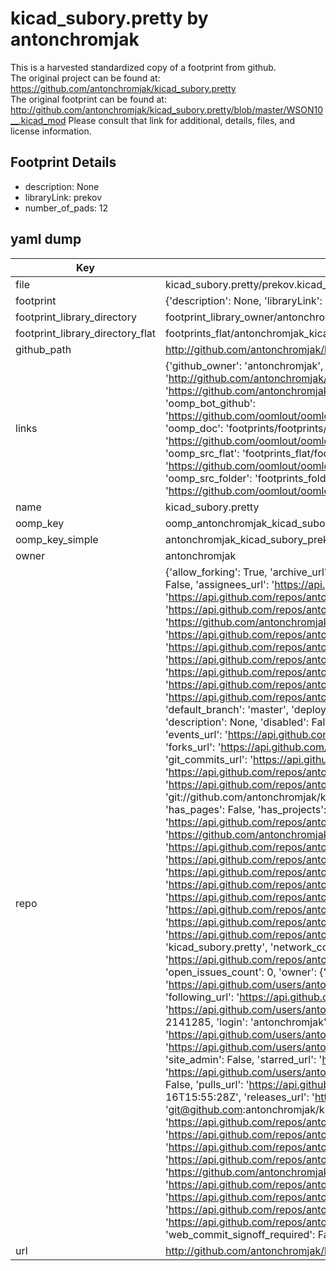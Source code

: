 # kicad_subory.pretty by antonchromjak  
This is a harvested standardized copy of a footprint from github.  
The original project can be found at:  
https://github.com/antonchromjak/kicad_subory.pretty  
The original footprint can be found at:
http://github.com/antonchromjak/kicad_subory.pretty/blob/master/WSON10__.kicad_mod
Please consult that link for additional, details, files, and license information.  
## Footprint Details
* description: None  
* libraryLink: prekov  
* number_of_pads: 12  
## yaml dump  
| Key | Value |  
| --- | --- |  
| file | kicad_subory.pretty/prekov.kicad_mod |  
| footprint | {'description': None, 'libraryLink': 'prekov', 'number_of_pads': 12} |  
| footprint_library_directory | footprint_library_owner/antonchromjak_kicad_subory.pretty |  
| footprint_library_directory_flat | footprints_flat/antonchromjak_kicad_subory_prekov/working |  
| github_path | http://github.com/antonchromjak/kicad_subory.pretty/blob/master/prekov.kicad_mod |  
| links | {'github_owner': 'antonchromjak', 'github_repo_name': 'kicad_subory.pretty', 'github_src': 'http://github.com/antonchromjak/kicad_subory.pretty/blob/master/WSON10__.kicad_mod', 'github_src_repo': 'https://github.com/antonchromjak/kicad_subory.pretty', 'oomp_bot': 'footprints/antonchromjak_kicad_subory_prekov/working', 'oomp_bot_github': 'https://github.com/oomlout/oomlout_oomp_footprint_bot/tree/main/footprints/antonchromjak_kicad_subory_prekov/working', 'oomp_doc': 'footprints/footprints/antonchromjak/kicad_subory/prekov/working/', 'oomp_doc_github': 'https://github.com/oomlout/oomlout_oomp_footprint_doc/tree/main/footprints/footprints/antonchromjak/kicad_subory/prekov/working', 'oomp_src_flat': 'footprints_flat/footprints_flat/antonchromjak_kicad_subory_prekov/working', 'oomp_src_flat_github': 'https://github.com/oomlout/oomlout_oomp_footprint_src/tree/main/footprints_flat/antonchromjak_kicad_subory_prekov/working', 'oomp_src_folder': 'footprints_folder/footprints_folder/antonchromjak/kicad_subory/prekov/working', 'oomp_src_folder_github': 'https://github.com/oomlout/oomlout_oomp_footprint_src/tree/main/footprints_folder/antonchromjak/kicad_subory/prekov/working'} |  
| name | kicad_subory.pretty |  
| oomp_key | oomp_antonchromjak_kicad_subory_prekov |  
| oomp_key_simple | antonchromjak_kicad_subory_prekov |  
| owner | antonchromjak |  
| repo | {'allow_forking': True, 'archive_url': 'https://api.github.com/repos/antonchromjak/kicad_subory.pretty/{archive_format}{/ref}', 'archived': False, 'assignees_url': 'https://api.github.com/repos/antonchromjak/kicad_subory.pretty/assignees{/user}', 'blobs_url': 'https://api.github.com/repos/antonchromjak/kicad_subory.pretty/git/blobs{/sha}', 'branches_url': 'https://api.github.com/repos/antonchromjak/kicad_subory.pretty/branches{/branch}', 'clone_url': 'https://github.com/antonchromjak/kicad_subory.pretty.git', 'collaborators_url': 'https://api.github.com/repos/antonchromjak/kicad_subory.pretty/collaborators{/collaborator}', 'comments_url': 'https://api.github.com/repos/antonchromjak/kicad_subory.pretty/comments{/number}', 'commits_url': 'https://api.github.com/repos/antonchromjak/kicad_subory.pretty/commits{/sha}', 'compare_url': 'https://api.github.com/repos/antonchromjak/kicad_subory.pretty/compare/{base}...{head}', 'contents_url': 'https://api.github.com/repos/antonchromjak/kicad_subory.pretty/contents/{+path}', 'contributors_url': 'https://api.github.com/repos/antonchromjak/kicad_subory.pretty/contributors', 'created_at': '2018-01-16T15:55:23Z', 'default_branch': 'master', 'deployments_url': 'https://api.github.com/repos/antonchromjak/kicad_subory.pretty/deployments', 'description': None, 'disabled': False, 'downloads_url': 'https://api.github.com/repos/antonchromjak/kicad_subory.pretty/downloads', 'events_url': 'https://api.github.com/repos/antonchromjak/kicad_subory.pretty/events', 'fork': False, 'forks': 0, 'forks_count': 0, 'forks_url': 'https://api.github.com/repos/antonchromjak/kicad_subory.pretty/forks', 'full_name': 'antonchromjak/kicad_subory.pretty', 'git_commits_url': 'https://api.github.com/repos/antonchromjak/kicad_subory.pretty/git/commits{/sha}', 'git_refs_url': 'https://api.github.com/repos/antonchromjak/kicad_subory.pretty/git/refs{/sha}', 'git_tags_url': 'https://api.github.com/repos/antonchromjak/kicad_subory.pretty/git/tags{/sha}', 'git_url': 'git://github.com/antonchromjak/kicad_subory.pretty.git', 'has_discussions': False, 'has_downloads': True, 'has_issues': True, 'has_pages': False, 'has_projects': True, 'has_wiki': True, 'homepage': None, 'hooks_url': 'https://api.github.com/repos/antonchromjak/kicad_subory.pretty/hooks', 'html_url': 'https://github.com/antonchromjak/kicad_subory.pretty', 'id': 117705237, 'is_template': False, 'issue_comment_url': 'https://api.github.com/repos/antonchromjak/kicad_subory.pretty/issues/comments{/number}', 'issue_events_url': 'https://api.github.com/repos/antonchromjak/kicad_subory.pretty/issues/events{/number}', 'issues_url': 'https://api.github.com/repos/antonchromjak/kicad_subory.pretty/issues{/number}', 'keys_url': 'https://api.github.com/repos/antonchromjak/kicad_subory.pretty/keys{/key_id}', 'labels_url': 'https://api.github.com/repos/antonchromjak/kicad_subory.pretty/labels{/name}', 'language': None, 'languages_url': 'https://api.github.com/repos/antonchromjak/kicad_subory.pretty/languages', 'license': None, 'merges_url': 'https://api.github.com/repos/antonchromjak/kicad_subory.pretty/merges', 'milestones_url': 'https://api.github.com/repos/antonchromjak/kicad_subory.pretty/milestones{/number}', 'mirror_url': None, 'name': 'kicad_subory.pretty', 'network_count': 0, 'node_id': 'MDEwOlJlcG9zaXRvcnkxMTc3MDUyMzc=', 'notifications_url': 'https://api.github.com/repos/antonchromjak/kicad_subory.pretty/notifications{?since,all,participating}', 'open_issues': 0, 'open_issues_count': 0, 'owner': {'avatar_url': 'https://avatars.githubusercontent.com/u/2141285?v=4', 'events_url': 'https://api.github.com/users/antonchromjak/events{/privacy}', 'followers_url': 'https://api.github.com/users/antonchromjak/followers', 'following_url': 'https://api.github.com/users/antonchromjak/following{/other_user}', 'gists_url': 'https://api.github.com/users/antonchromjak/gists{/gist_id}', 'gravatar_id': '', 'html_url': 'https://github.com/antonchromjak', 'id': 2141285, 'login': 'antonchromjak', 'node_id': 'MDQ6VXNlcjIxNDEyODU=', 'organizations_url': 'https://api.github.com/users/antonchromjak/orgs', 'received_events_url': 'https://api.github.com/users/antonchromjak/received_events', 'repos_url': 'https://api.github.com/users/antonchromjak/repos', 'site_admin': False, 'starred_url': 'https://api.github.com/users/antonchromjak/starred{/owner}{/repo}', 'subscriptions_url': 'https://api.github.com/users/antonchromjak/subscriptions', 'type': 'User', 'url': 'https://api.github.com/users/antonchromjak'}, 'private': False, 'pulls_url': 'https://api.github.com/repos/antonchromjak/kicad_subory.pretty/pulls{/number}', 'pushed_at': '2018-01-16T15:55:28Z', 'releases_url': 'https://api.github.com/repos/antonchromjak/kicad_subory.pretty/releases{/id}', 'size': 3, 'ssh_url': 'git@github.com:antonchromjak/kicad_subory.pretty.git', 'stargazers_count': 0, 'stargazers_url': 'https://api.github.com/repos/antonchromjak/kicad_subory.pretty/stargazers', 'statuses_url': 'https://api.github.com/repos/antonchromjak/kicad_subory.pretty/statuses/{sha}', 'subscribers_count': 2, 'subscribers_url': 'https://api.github.com/repos/antonchromjak/kicad_subory.pretty/subscribers', 'subscription_url': 'https://api.github.com/repos/antonchromjak/kicad_subory.pretty/subscription', 'svn_url': 'https://github.com/antonchromjak/kicad_subory.pretty', 'tags_url': 'https://api.github.com/repos/antonchromjak/kicad_subory.pretty/tags', 'teams_url': 'https://api.github.com/repos/antonchromjak/kicad_subory.pretty/teams', 'temp_clone_token': None, 'topics': [], 'trees_url': 'https://api.github.com/repos/antonchromjak/kicad_subory.pretty/git/trees{/sha}', 'updated_at': '2018-01-16T15:55:23Z', 'url': 'https://api.github.com/repos/antonchromjak/kicad_subory.pretty', 'visibility': 'public', 'watchers': 0, 'watchers_count': 0, 'web_commit_signoff_required': False} |  
| url | http://github.com/antonchromjak/kicad_subory.pretty |  

